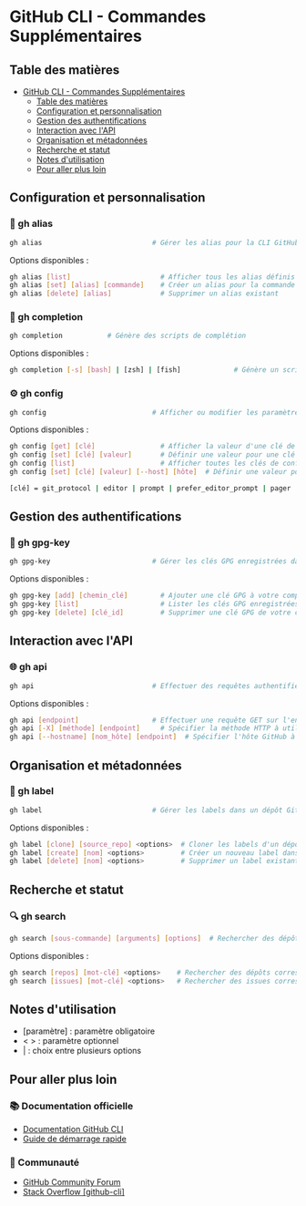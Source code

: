 # GitHub CLI - Commandes Supplémentaires

## Table des matières
- [GitHub CLI - Commandes Supplémentaires](#github-cli---commandes-supplémentaires)
  - [Table des matières](#table-des-matières)
  - [Configuration et personnalisation](#configuration-et-personnalisation)
  - [Gestion des authentifications](#gestion-des-authentifications)
  - [Interaction avec l'API](#interaction-avec-lapi)
  - [Organisation et métadonnées](#organisation-et-métadonnées)
  - [Recherche et statut](#recherche-et-statut)  
  - [Notes d'utilisation](#notes-dutilisation)
  - [Pour aller plus loin](#pour-aller-plus-loin)
  
## Configuration et personnalisation
### 🔄 gh alias
```bash
gh alias                           # Gérer les alias pour la CLI GitHub
```
Options disponibles :
```bash
gh alias [list]                      # Afficher tous les alias définis
gh alias [set] [alias] [commande]    # Créer un alias pour la commande
gh alias [delete] [alias]            # Supprimer un alias existant
```

### 🔄 gh completion
```bash
gh completion           # Génère des scripts de complétion
```
Options disponibles :
```bash
gh completion [-s] [bash] | [zsh] | [fish]             # Génère un script de complétion pour le shell
```

### ⚙️ gh config
```bash
gh config                          # Afficher ou modifier les paramètres de configuration de gh
```
Options disponibles :
```bash
gh config [get] [clé]                # Afficher la valeur d'une clé de configuration spécifique
gh config [set] [clé] [valeur]       # Définir une valeur pour une clé de configuration spécifique
gh config [list]                     # Afficher toutes les clés de configuration et leurs valeurs
gh config [set] [clé] [valeur] [--host] [hôte]  # Définir une valeur pour une clé de configuration spécifique à un hôte

[clé] = git_protocol | editor | prompt | prefer_editor_prompt | pager | http_unix_socket | browser
```

## Gestion des authentifications
### 🔑 gh gpg-key
```bash
gh gpg-key                         # Gérer les clés GPG enregistrées dans votre compte GitHub
```
Options disponibles :
```bash
gh gpg-key [add] [chemin_clé]        # Ajouter une clé GPG à votre compte GitHub
gh gpg-key [list]                    # Lister les clés GPG enregistrées dans votre compte
gh gpg-key [delete] [clé_id]         # Supprimer une clé GPG de votre compte GitHub
```

## Interaction avec l'API
### 🌐 gh api
```bash
gh api                             # Effectuer des requêtes authentifiées vers l'API GitHub.
```
Options disponibles :
```bash
gh api [endpoint]                  # Effectuer une requête GET sur l'endpoint spécifié
gh api [-X] [méthode] [endpoint]     # Spécifier la méthode HTTP à utiliser : GET, POST, PUT, DELETE, PATCH
gh api [--hostname] [nom_hôte] [endpoint]  # Spécifier l'hôte GitHub à utiliser (par défaut : github.com)
```

## Organisation et métadonnées
### 🌂 gh label
```bash
gh label                           # Gérer les labels dans un dépôt GitHub
```
Options disponibles :
```bash
gh label [clone] [source_repo] <options>  # Cloner les labels d'un dépôt source vers un dépôt cible
gh label [create] [nom] <options>         # Créer un nouveau label dans le dépôt
gh label [delete] [nom] <options>         # Supprimer un label existant du dépôt
```

## Recherche et statut
### 🔍 gh search
```bash
gh search [sous-commande] [arguments] [options]  # Rechercher des dépôts, des issues, des pull requests, du code ou des commits sur GitHub
```
Options disponibles :
```bash
gh search [repos] [mot-clé] <options>    # Rechercher des dépôts correspondant à des mots-clés
gh search [issues] [mot-clé] <options>   # Rechercher des issues correspondant à des mots-clés
```

## Notes d'utilisation
- [paramètre] : paramètre obligatoire
- < > : paramètre optionnel
- | : choix entre plusieurs options

## Pour aller plus loin
### 📚 Documentation officielle
- [Documentation GitHub CLI](https://cli.github.com/manual/)
- [Guide de démarrage rapide](https://docs.github.com/en/github-cli/github-cli/quickstart)

### 👥 Communauté
- [GitHub Community Forum](https://github.community/)
- [Stack Overflow [github-cli]](https://stackoverflow.com/questions/tagged/github-cli)

